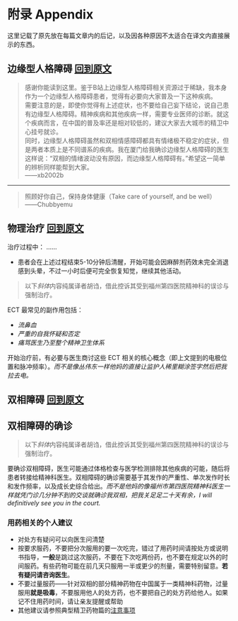 # 附录 Appendix

这里记载了原先放在每篇文章内的后记，以及因各种原因不太适合在译文内直接展示的东西。

## 边缘型人格障碍 [回到原文](./completed/BPD.md)

> 感谢你能读到这里。鉴于B站上边缘型人格障碍相关资源过于稀缺，我本身作为一个边缘型人格障碍患者，觉得有必要向大家普及一下这种疾病。  
> 需要注意的是，即使你觉得有上述症状，也不要给自己妄下结论，说自己患有边缘型人格障碍。精神疾病和其他疾病一样，需要专业医师的诊断。就这个疾病而言，在中国的普及率还是相对较低的，建议大家去大城市的精卫中心挂号就诊。  
> 同时，边缘型人格障碍虽然和双相情感障碍都具有情绪极不稳定的症状，但是两者本质上是不同谱系的疾病。我在厦门给我确诊边缘型人格障碍的医生这样说：“双相的情绪波动没有原因，而边缘型人格障碍有。”希望这一简单的辨析同样能帮到大家。  
>——xb2002b

---

> 照顾好你自己，保持身体健康（Take care of yourself, and be well）  
>——Chubbyemu

## 物理治疗 [回到原文](./completed/BST.md)

治疗过程中：
……

- 患者会在上述过程结束5-10分钟后清醒，开始可能会因麻醉剂药效未完全消退感到头晕，不过一小时后便可完全恢复知觉，继续其他活动<!--（不还是被关。——译者注）-->。

> 以下*斜体*内容纯属译者胡诌，借此控诉其受到福州第四医院精神科的误诊与强制治疗。

ECT 最常见的副作用包括：

- *流鼻血*
- *严重的自我怀疑和否定*
- *痛骂医生乃至整个精神卫生体系*

开始治疗前，有必要与医生商讨这些 ECT 相关的核心概念（即上文提到的电极位置和脉冲频率）。*而不是像丛伟东一样他妈的直接让监护人稀里糊涂签字然后把我拉去电。*

## 双相障碍 [回到原文](./BD.md)

## 双相障碍的确诊

> 以下*斜体*内容纯属译者胡诌，借此控诉其受到福州第四医院精神科的误诊与强制治疗。

要确诊双相障碍，医生可能通过体格检查与医学检测排除其他疾病的可能，随后将患者转接给精神科医生。双相障碍的确诊需要基于其发作的严重性、单次发作时长和发作频率，以及成长史综合给出。*而不是他妈的像福州市第四医院精神科医生一样就凭门诊几分钟不到的交谈就确诊我双相，把我关足足二十天有余，I will definitively see you in the court.*

### 用药相关的个人建议

- 对处方有疑问可以向医生问清楚
- 按要求服药，不要把分次服用的要一次吃完，错过了用药时间请按处方或说明书指导，**一般**是跳过这次服药，不要在下次吃两份药，也不要在规定以外的时间服药。有些药物可能在前几天只服用一半或更少的剂量，需要特别留意。**若有疑问请咨询医生**。
- 不要过量服药——针对双相的部分精神药物在中国属于一类精神科药物，过量服用**就是吸毒**，不要服用他人的处方药，也不要把自己的处方药给他人。如果记不住用药时间，请让亲友提醒或帮助
- 其他建议请参照典型精卫药物篇的[注意事项](./completed/MHM.md#一些注意事项)